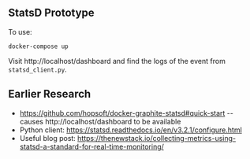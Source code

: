 ## StatsD Prototype
To use:

```
docker-compose up
```

Visit http://localhost/dashboard and find the logs of the event from `statsd_client.py`.

## Earlier Research
* https://github.com/hopsoft/docker-graphite-statsd#quick-start -- causes http://localhost/dashboard to be available
* Python client: https://statsd.readthedocs.io/en/v3.2.1/configure.html
* Useful blog post: https://thenewstack.io/collecting-metrics-using-statsd-a-standard-for-real-time-monitoring/